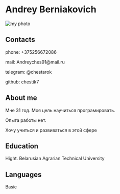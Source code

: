 <h1>Andrey Berniakovich</h1>
<img src="logo.png" alt="my photo">


<h2>Contacts</h2>

<p>phone: +375256672086<p>
<p>mail: Andreyches91@mail.ru</p>
<p>telegram: @chestarok<p>
<p>github: chestik7</p> 

<h2>About me</h2>
<p>Мне 31 год.  Моя цель научиться програмировать.
<p>Опыта работы нет.</p>
<p>Хочу учиться и развиваться в этой сфере</p>

<h2>Education</h2>
<p>Hight. Belarusian Agrarian Technical University</p>

<h2>Languages</h2>
<p>Basic</p>

